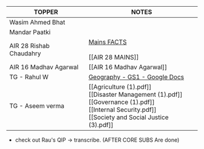 
| **TOPPER**              | **NOTES**                                                                                                                                                                         |
| ----------------------- | --------------------------------------------------------------------------------------------------------------------------------------------------------------------------------- |
| Wasim Ahmed Bhat        |                                                                                                                                                                                   |
| Mandar Paatki           |                                                                                                                                                                                   |
| AIR 28 Rishab Chaudahry | [Mains FACTS](onenote:https://d.docs.live.net/9B24B3FB5359B984/Documents/Mains%20Notes/Master.one#section-id={529EEBFE-77E3-2C42-92D0-0D0FD80B5F3D}&end)<br><br>[[AIR 28 MAINS]]  |
| AIR 16 Madhav Agarwal   | [[AIR 16 Madhav Agarwal]]                                                                                                                                                         |
| TG - Rahul W            | [Geography - GS1 - Google Docs](https://docs.google.com/document/d/1zclxLlT44Rc5Lbu9cvREwGkjxcIWFROnMc2Ly7KeZlk/edit?tab=t.7e8trtoeza37)<br>                                      |
| TG - Aseem verma        | [[Agriculture (1).pdf]]<br>[[Disaster Management (1).pdf]]<br>[[Governance (1).pdf]]<br>[[Internal Security.pdf]]<br>[[Society and Social Justice (3).pdf]]                       |
- check out Rau's QIP → transcribe. (AFTER CORE SUBS Are done)
